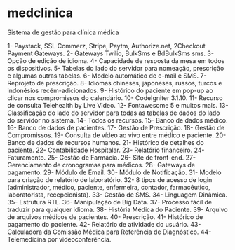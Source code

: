 # medclinica
Sistema de gestão para clínica médica

  1- Paystack, SSL Commerz, Stripe, Paytm, Authorize.net, 2Checkout Payment Gateways.
  2- Gateways Twilio, BulkSms e BdBulkSms sms.
  3- Opção de edição de idioma.
  4- Capacidade de resposta da mesa em todos os dispositivos.
  5- Tabelas do lado do servidor para nomeação, prescrição e algumas outras tabelas.
  6- Modelo automático de e-mail e SMS.
  7- Reprojeto de prescrição.
  8- Idiomas chineses, japoneses, russos, turcos e indonésios recém-adicionados.
  9- Histórico do paciente em pop-up ao clicar nos compromissos do calendário.
  10- CodeIgniter 3.1.10.
  11- Recurso de consulta Telehealth by Live Video.
  12- Fontawesome 5 e muitos mais.
  13- Classificação do lado do servidor para todas as tabelas de dados do lado do servidor no sistema.
  14- Todos os recursos.
  15- Banco de dados médico.
  16- Banco de dados de pacientes.
  17- Gestão de Prescrição.
  18- Gestão de Compromissos.
  19- Consulta de vídeo ao vivo entre médico e paciente.
  20- Banco de dados de recursos humanos.
  21- Histórico de detalhes do paciente.
  22- Contabilidade Hospitalar.
  23- Relatório financeiro.
  24- Faturamento.
  25- Gestão de Farmácia.
  26- Site de front-end.
  27- Gerenciamento de cronogramas para médicos.
  28- Gateways de pagamento.
  29- Módulo de Email.
  30- Módulo de Notificação.
  31- Modelo para criação de relatório de laboratório.
  32- 8 tipos de acesso de login (administrador, médico, paciente, enfermeira, contador, farmacêutico, laboratorista, recepcionista).
  33- Gestão de SMS.
  34- Linguagem Dinâmica.
  35- Estrutura RTL.
  36- Manipulação de Big Data.
  37- Processo fácil de traduzir para qualquer idioma.
  38- História Médica do Paciente.
  39- Arquivo de arquivos médicos de pacientes.
  40- Prescrição.
  41- Histórico de pagamento do paciente.
  42- Relatório de atividade do usuário.
  43- Calculadora da Comissão Médica para Referência de Diagnóstico.
  44- Telemedicina por videoconferência.
